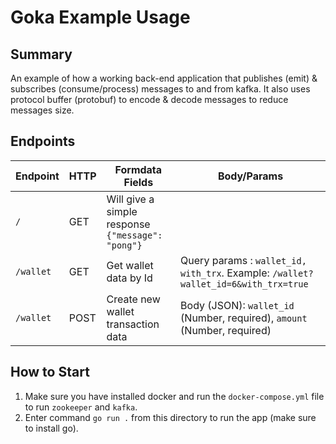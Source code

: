 # Goka Example Usage

## Summary

An example of how a working back-end application that publishes (emit) & subscribes (consume/process) messages to and from kafka. It also uses protocol buffer (protobuf) to encode & decode messages to reduce messages size.

## Endpoints

| Endpoint      | HTTP   | Formdata Fields            | Body/Params                                                             |
| ------------- | ------ | ---------------------- | ---------------------------------------------------------------- |
| `/`    | GET    | Will give a simple response `{"message": "pong"}`  |                                                                  |
| `/wallet` | GET    | Get wallet data by Id   | Query params : `wallet_id, with_trx`. Example: `/wallet?wallet_id=6&with_trx=true`                                                                 |
| `/wallet`    | POST   | Create new wallet transaction data | Body (JSON): `wallet_id` (Number, required), `amount` (Number, required) |

## How to Start

1. Make sure you have installed docker and run the `docker-compose.yml` file to run `zookeeper` and `kafka`.
2. Enter command `go run .` from this directory to run the app (make sure to install go). 
